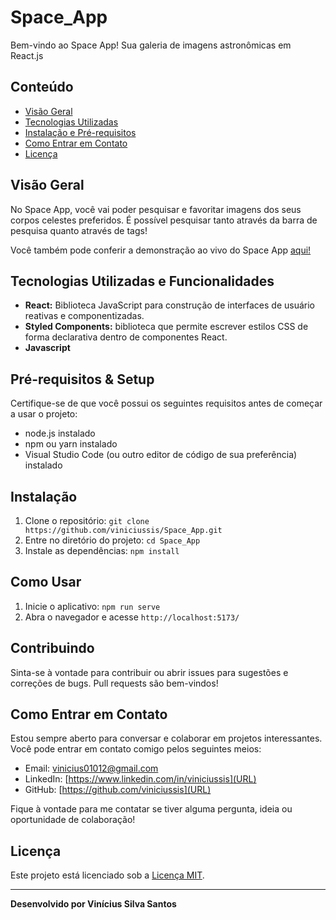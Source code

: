 # Space_App

Bem-vindo ao Space App! Sua galeria de imagens astronômicas em React.js

## Conteúdo

- [Visão Geral](#visão-geral)
- [Tecnologias Utilizadas](#tecnologias-utilizadas)
- [Instalação e Pré-requisitos](#pré-requisitos)
- [Como Entrar em Contato](#como-entrar-em-contato)
- [Licença](#licença)

## Visão Geral

No Space App, você vai poder pesquisar e favoritar imagens dos seus corpos celestes preferidos. É possível pesquisar tanto através da barra de pesquisa quanto através de tags!

Você também pode conferir a demonstração ao vivo do Space App [aqui!](https://space-app-sooty.vercel.app)

## Tecnologias Utilizadas e Funcionalidades

- **React:** Biblioteca JavaScript para construção de interfaces de usuário reativas e componentizadas.
- **Styled Components:** biblioteca que permite escrever estilos CSS de forma declarativa dentro de componentes React.
- **Javascript**

## Pré-requisitos & Setup

Certifique-se de que você possui os seguintes requisitos antes de começar a usar o projeto:

- node.js instalado
- npm ou yarn instalado
- Visual Studio Code (ou outro editor de código de sua preferência) instalado

## Instalação

1. Clone o repositório: `git clone https://github.com/viniciussis/Space_App.git`
2. Entre no diretório do projeto: `cd Space_App`
3. Instale as dependências: `npm install`

## Como Usar

1. Inicie o aplicativo: `npm run serve`
2. Abra o navegador e acesse `http://localhost:5173/`

## Contribuindo

Sinta-se à vontade para contribuir ou abrir issues para sugestões e correções de bugs. Pull requests são bem-vindos!

## Como Entrar em Contato

Estou sempre aberto para conversar e colaborar em projetos interessantes. Você pode entrar em contato comigo pelos seguintes meios:

- Email: vinicius01012@gmail.com
- LinkedIn: [https://www.linkedin.com/in/viniciussis](URL)
- GitHub: [https://github.com/viniciussis](URL)

Fique à vontade para me contatar se tiver alguma pergunta, ideia ou oportunidade de colaboração!

## Licença

Este projeto está licenciado sob a [Licença MIT](LICENSE).

---
**Desenvolvido por Vinícius Silva Santos**
